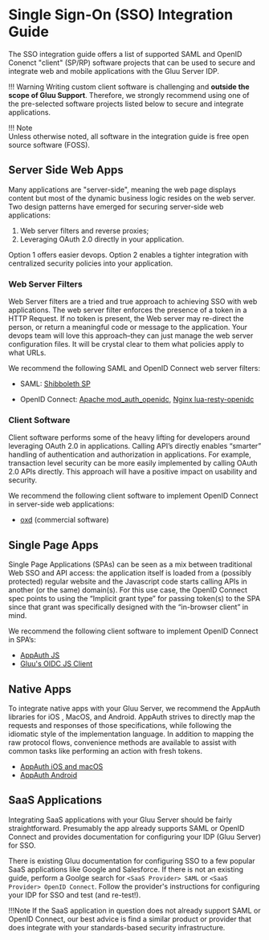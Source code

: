 # Single Sign-On (SSO) Integration Guide
The SSO integration guide offers a list of supported SAML and OpenID Conenct "client" (SP/RP) software projects that can be used to secure and integrate web and mobile applications with the Gluu Server IDP. 

!!! Warning
    Writing custom client software is challenging and **outside the scope of Gluu Support**. Therefore, we strongly recommend using one of the pre-selected software projects listed below to secure and integrate applications. 
    
!!! Note  
    Unless otherwise noted, all software in the integration guide is free open source software (FOSS).

## Server Side Web Apps
Many applications are "server-side", meaning the web page displays content but most of the dynamic business logic resides on the web server. Two design patterns have emerged for securing server-side web applications: 

1. Web server filters and reverse proxies;            
1. Leveraging OAuth 2.0 directly in your application. 

Option 1 offers easier devops. Option 2 enables a tighter integration with centralized security policies into your application.

### Web Server Filters
Web Server filters are a tried and true approach to achieving SSO with web applications. The web server filter enforces the presence of a token in a HTTP Request. If no token is present, the Web server may re-direct the person, or return a meaningful code or message to the application. Your devops team will love this approach–they can just manage the web server configuration files. It will be crystal clear to them what policies apply to what URLs. 

We recommend the following SAML and OpenID Connect web server filters: 
  
- SAML: [Shibboleth SP](./sswebapps/saml-sp.md)     

- OpenID Connect: [Apache mod_auth_openidc](./sswebapps/openidc-rp.md), [Nginx lua-resty-openidc](https://github.com/zmartzone/lua-resty-openidc)

### Client Software 
Client software performs some of the heavy lifting for developers around leveraging OAuth 2.0 in applications. Calling API’s directly enables “smarter” handling of authentication and authorization in applications. For example, transaction level security can be more easily implemented by calling OAuth 2.0 APIs directly. This approach will have a positive impact on usability and security. 

We recommend the following client software to implement OpenID Connect in server-side web applications:

- [oxd](https://gluu.org/docs/oxd) (commercial software)

## Single Page Apps
Single Page Applications (SPAs) can be seen as a mix between traditional Web SSO and API access: the application itself is loaded from a (possibly protected) regular website and the Javascript code starts calling APIs in another (or the same) domain(s). For this use case, the OpenID Connect spec points to using the “Implicit grant type” for passing token(s) to the SPA since that grant was specifically designed with the “in-browser client” in mind. 

We recommend the following client software to implement OpenID Connect in SPA’s:

- [AppAuth JS](https://github.com/openid/AppAuth-JS/)
- [Gluu's OIDC JS Client](./spa/oauth-js-implicit.md)


## Native Apps
To integrate native apps with your Gluu Server, we recommend the AppAuth libraries for iOS , MacOS, and Android. AppAuth strives to directly map the requests and responses of those specifications, while following the idiomatic style of the implementation language. In addition to mapping the raw protocol flows, convenience methods are available to assist with common tasks like performing an action with fresh tokens.

- [AppAuth iOS and macOS](https://github.com/openid/AppAuth-iOS)
- [AppAuth Android](https://github.com/openid/AppAuth-Android)

## SaaS Applications 
Integrating SaaS applications with your Gluu Server should be fairly straightforward. Presumably the app already supports SAML or OpenID Connect and provides documentation for configuring your IDP (Gluu Server) for SSO. 

There is existing Gluu documentation for configuring SSO to a few popular SaaS applications like Google and Salesforce. If there is not an existing guide, perform a Goolge search for `<SaaS Provider> SAML` or `<SaaS Provider> OpenID Connect`. Follow the provider's instructions for configuring your IDP for SSO and test (and re-test!). 

!!!Note
    If the SaaS application in question does not already support SAML or OpenID Connect, our best advice is find a similar product or provider that does integrate with your standards-based security infrastructure. 



